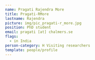 ```yaml
---
name: Pragati Rajendra More
title: Pragati-RMore
lastname: Rajendra
picture: img/pic_pragati-r_more.jpg
position: PhD student
email: pragati [at] chalmers.se
flags:
  - in India
person-category: H Visiting researchers
template: people/profile
---
```

